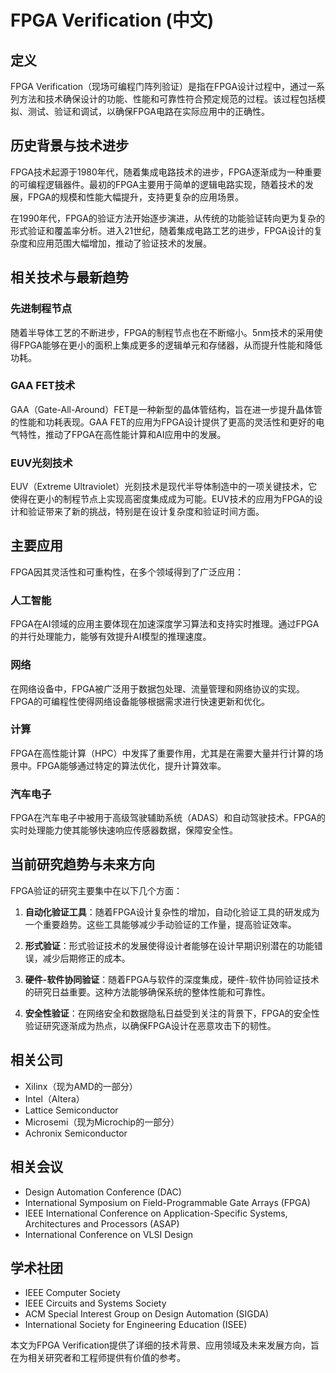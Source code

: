 # FPGA Verification (中文)

## 定义

FPGA Verification（现场可编程门阵列验证）是指在FPGA设计过程中，通过一系列方法和技术确保设计的功能、性能和可靠性符合预定规范的过程。该过程包括模拟、测试、验证和调试，以确保FPGA电路在实际应用中的正确性。

## 历史背景与技术进步

FPGA技术起源于1980年代，随着集成电路技术的进步，FPGA逐渐成为一种重要的可编程逻辑器件。最初的FPGA主要用于简单的逻辑电路实现，随着技术的发展，FPGA的规模和性能大幅提升，支持更复杂的应用场景。

在1990年代，FPGA的验证方法开始逐步演进，从传统的功能验证转向更为复杂的形式验证和覆盖率分析。进入21世纪，随着集成电路工艺的进步，FPGA设计的复杂度和应用范围大幅增加，推动了验证技术的发展。

## 相关技术与最新趋势

### 先进制程节点

随着半导体工艺的不断进步，FPGA的制程节点也在不断缩小。5nm技术的采用使得FPGA能够在更小的面积上集成更多的逻辑单元和存储器，从而提升性能和降低功耗。 

### GAA FET技术

GAA（Gate-All-Around）FET是一种新型的晶体管结构，旨在进一步提升晶体管的性能和功耗表现。GAA FET的应用为FPGA设计提供了更高的灵活性和更好的电气特性，推动了FPGA在高性能计算和AI应用中的发展。

### EUV光刻技术

EUV（Extreme Ultraviolet）光刻技术是现代半导体制造中的一项关键技术，它使得在更小的制程节点上实现高密度集成成为可能。EUV技术的应用为FPGA的设计和验证带来了新的挑战，特别是在设计复杂度和验证时间方面。

## 主要应用

FPGA因其灵活性和可重构性，在多个领域得到了广泛应用：

### 人工智能

FPGA在AI领域的应用主要体现在加速深度学习算法和支持实时推理。通过FPGA的并行处理能力，能够有效提升AI模型的推理速度。

### 网络

在网络设备中，FPGA被广泛用于数据包处理、流量管理和网络协议的实现。FPGA的可编程性使得网络设备能够根据需求进行快速更新和优化。

### 计算

FPGA在高性能计算（HPC）中发挥了重要作用，尤其是在需要大量并行计算的场景中。FPGA能够通过特定的算法优化，提升计算效率。

### 汽车电子

FPGA在汽车电子中被用于高级驾驶辅助系统（ADAS）和自动驾驶技术。FPGA的实时处理能力使其能够快速响应传感器数据，保障安全性。

## 当前研究趋势与未来方向

FPGA验证的研究主要集中在以下几个方面：

1. **自动化验证工具**：随着FPGA设计复杂性的增加，自动化验证工具的研发成为一个重要趋势。这些工具能够减少手动验证的工作量，提高验证效率。

2. **形式验证**：形式验证技术的发展使得设计者能够在设计早期识别潜在的功能错误，减少后期修正的成本。

3. **硬件-软件协同验证**：随着FPGA与软件的深度集成，硬件-软件协同验证技术的研究日益重要。这种方法能够确保系统的整体性能和可靠性。

4. **安全性验证**：在网络安全和数据隐私日益受到关注的背景下，FPGA的安全性验证研究逐渐成为热点，以确保FPGA设计在恶意攻击下的韧性。

## 相关公司

- Xilinx（现为AMD的一部分）
- Intel（Altera）
- Lattice Semiconductor
- Microsemi（现为Microchip的一部分）
- Achronix Semiconductor

## 相关会议

- Design Automation Conference (DAC)
- International Symposium on Field-Programmable Gate Arrays (FPGA)
- IEEE International Conference on Application-Specific Systems, Architectures and Processors (ASAP)
- International Conference on VLSI Design

## 学术社团

- IEEE Computer Society
- IEEE Circuits and Systems Society
- ACM Special Interest Group on Design Automation (SIGDA)
- International Society for Engineering Education (ISEE)

本文为FPGA Verification提供了详细的技术背景、应用领域及未来发展方向，旨在为相关研究者和工程师提供有价值的参考。